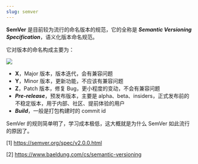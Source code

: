 ```yaml
---
slug: semver
---
```


**SemVer** 是目前较为流行的命名版本的规范，它的全称是 ***Semantic Versioning Specification***，语义化版本命名规范。

它对版本的命名构成主要为：

![](https://img.wukaipeng.com/2023/12/02-121838-fgspwF-69471449da064500ad3a1486302897e1.png)

- **X**，Major 版本，版本迭代，会有兼容问题
- **Y**，Minor 版本，更新功能，不应该有兼容问题
- **Z**，Patch 版本，修复 Bug，更小程度的变动，不会有兼容问题
- ***Pre-release***，预发布版本，主要是 alpha、beta、insiders，正式发布前的不稳定版本，用于内部、社区、提前体验的用户
- ***Build***，一般是打包构建时的 commit id

SemVer 的规则简单明了，学习成本极低，这大概就是为什么 SemVer 如此流行的原因了。


[1] https://semver.org/spec/v2.0.0.html

[2] https://www.baeldung.com/cs/semantic-versioning